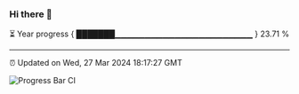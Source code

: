 ### Hi there 👋

⏳ Year progress { ███████▁▁▁▁▁▁▁▁▁▁▁▁▁▁▁▁▁▁▁▁▁▁▁ } 23.71 %

---

⏰ Updated on Wed, 27 Mar 2024 18:17:27 GMT

![Progress Bar CI](https://github.com/liununu/liununu/workflows/Progress%20Bar%20CI/badge.svg)
